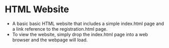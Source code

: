 # HTML Website
- A basic basic HTML website that includes a simple index.html page and a link reference to the registration.html page.
- To view the website, simply drop the index.html page into a web browser and the webpage will load.
